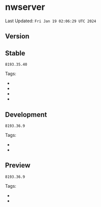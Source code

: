 # <b>nwserver</b>

Last Updated: `Fri Jan 19 02:06:29 UTC 2024`

## Version

## Stable
`8193.35.40`

Tags: 

- 
- 
- 
- 

## Development
`8193.36.9`

Tags: 

- 
- 

## Preview
`8193.36.9`

Tags: 

- 
- 
